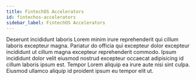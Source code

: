 ```yaml
---
title: FintechOS Accelerators
id: fintechos-accelerators
sidebar_label: FintechOS Accelerators
---
```


Deserunt incididunt laboris Lorem minim irure reprehenderit qui cillum laboris excepteur magna. Pariatur do officia qui excepteur dolor excepteur incididunt ut cillum magna excepteur reprehenderit commodo. Ipsum incididunt dolor velit eiusmod nostrud excepteur occaecat adipisicing id cillum laboris ipsum est. Tempor Lorem aliquip ea irure aute nisi sint culpa. Eiusmod ullamco aliquip id proident ipsum eu tempor elit ut.

